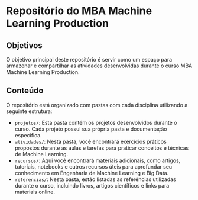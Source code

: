 # Repositório do MBA Machine Learning Production

## Objetivos

O objetivo principal deste repositório é servir como um espaço para armazenar e compartilhar as atividades desenvolvidas durante o curso MBA Machine Learning Production.

## Conteúdo

O repositório está organizado com pastas com cada disciplina utilizando a seguinte estrutura:

- `projetos/`: Esta pasta contém os projetos desenvolvidos durante o curso. Cada projeto possui sua própria pasta e documentação específica.
- `atividades/`: Nesta pasta, você encontrará exercícios práticos propostos durante as aulas e tarefas para praticar conceitos e técnicas de Machine Learning.
- `recursos/`: Aqui você encontrará materiais adicionais, como artigos, tutoriais, notebooks e outros recursos úteis para aprofundar seu conhecimento em Engenharia de Machine Learning e Big Data.
- `referencias/`: Nesta pasta, estão listadas as referências utilizadas durante o curso, incluindo livros, artigos científicos e links para materiais online.
